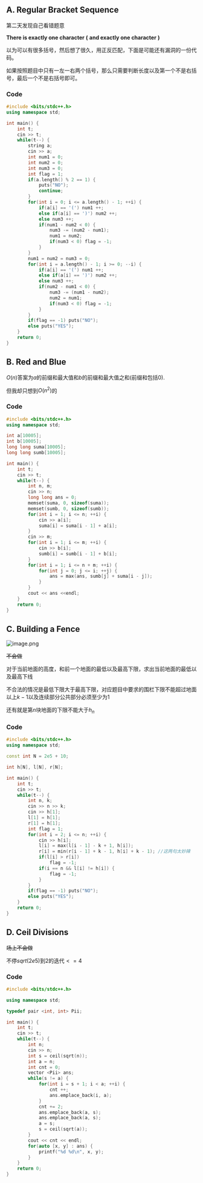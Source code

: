 ## A. Regular Bracket Sequence

第二天发现自己看错题意

**There is exactly one character** **(** **and exactly one character** **)**

以为可以有很多括号，然后想了很久，用正反匹配，下面是可能还有漏洞的一份代码。

如果按照题目中只有一左一右两个括号，那么只需要判断长度以及第一个不是右括号，最后一个不是右括号即可。

### Code

```cpp
#include <bits/stdc++.h>
using namespace std;

int main() {
	int t;
	cin >> t;
	while(t--) {
		string a;
		cin >> a;
		int num1 = 0;
		int num2 = 0;
		int num3 = 0;
		int flag = 1;
		if(a.length() % 2 == 1) {
			puts("NO");
			continue;
		}
		for(int i = 0; i <= a.length() - 1; ++i) {
			if(a[i] == '(') num1 ++;
			else if(a[i] == ')') num2 ++;
			else num3 ++;
			if(num1 - num2 < 0) {
				num3 -= (num2 - num1);
				num1 = num2;
				if(num3 < 0) flag = -1;
			}
		}
		num1 = num2 = num3 = 0;
		for(int i = a.length() - 1; i >= 0; --i) {   
			if(a[i] == '(') num1 ++;
			else if(a[i] == ')') num2 ++;
			else num3 ++;
			if(num2 - num1 < 0) {
				num3 -= (num1 - num2);
				num2 = num1;
				if(num3 < 0) flag = -1;
			}
		}
		if(flag == -1) puts("NO");
		else puts("YES");
	}
	return 0;
}
```

## B. Red and Blue

$O(n)$答案为$a$的前缀和最大值和$b$的前缀和最大值之和(前缀和包括$0$).

但我却只想到$O(n^2)$的

### Code

```cpp
#include <bits/stdc++.h>
using namespace std;

int a[10005];
int b[10005];
long long suma[10005];
long long sumb[10005];

int main() {
	int t;
	cin >> t;
	while(t--) {
		int n, m;
		cin >> n;
		long long ans = 0;
		memset(suma, 0, sizeof(suma));
		memset(sumb, 0, sizeof(sumb));
		for(int i = 1; i <= n; ++i)	{
			cin >> a[i];
			suma[i] = suma[i - 1] + a[i];
		}
		cin >> m;
		for(int i = 1; i <= m; ++i) {
			cin >> b[i];
			sumb[i] = sumb[i - 1] + b[i];			
		}
		for(int i = 1; i <= n + m; ++i) {
			for(int j = 0; j <= i; ++j) {
				ans = max(ans, sumb[j] + suma[i - j]);
			}
		}
		cout << ans <<endl;
	}
	return 0;
}
```

## C. Building a Fence

![image.png](https://i.loli.net/2020/12/29/cDetqRIBhzFXYig.png)

~~不会做~~

对于当前地面的高度，和前一个地面的最低以及最高下限，求出当前地面的最低以及最高下线

不合法的情况是最低下限大于最高下限，对应题目中要求的围栏下限不能超过地面以上$k-1$以及连续部分公共部分必须至少为$1$

还有就是第$n$块地面的下限不能大于$h_n$

### Code

```cpp
#include <bits/stdc++.h>
using namespace std;

const int N = 2e5 + 10;

int h[N], l[N], r[N];

int main() {
	int t;
	cin >> t;
	while(t--) {
		int n, k;
		cin >> n >> k;
		cin >> h[1];
		l[1] = h[1];
		r[1] = h[1];
		int flag = 1;
		for(int i = 2; i <= n; ++i) {
			cin >> h[i];
			l[i] = max(l[i - 1] - k + 1, h[i]);
			r[i] = min(r[i - 1] + k - 1, h[i] + k - 1); //这两句太妙辣
			if(l[i] > r[i])
				flag = -1;
			if(i == n && l[i] != h[i]) {
 				flag = -1;
			}			
		}
		if(flag == -1) puts("NO");
		else puts("YES");
	}
	return 0;
}
```

## D. Ceil Divisions

~~场上不会做~~

不停$sqrt(2e5)$到$2$的迭代$<=4$

### Code

```cpp
#include <bits/stdc++.h>

using namespace std;

typedef pair <int, int> Pii;

int main() {
	int t;
	cin >> t;
	while(t--) {
		int n;
		cin >> n;
		int s = ceil(sqrt(n));
		int a = n;
		int cnt = 0;
		vector <Pii> ans;
		while(s != a) {
			for(int i = s + 1; i < a; ++i) {
				cnt ++;
				ans.emplace_back(i, a);
			}
			cnt += 2;
			ans.emplace_back(a, s);
			ans.emplace_back(a, s);
			a = s;
			s = ceil(sqrt(a));
		}
		cout << cnt << endl;
		for(auto [x, y] : ans) {
			printf("%d %d\n", x, y);
		}
	}
	return 0;
}
```

